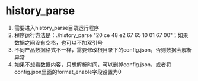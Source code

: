 # history_parse
1. 需要进入history_parse目录运行程序
2. 程序运行方法是：./history_parse "20 ce 48 e2 67 65 10 01 67 00"；如果数据之间没有空格，也可以不加双引号
3. 不同产品数据格式不一样，需要修改根目录下的config.json，否则数据会解析异常
4. 如果不想看数据内容，只想解析时间，可以删掉config.json，或者将config.json里面的format_enable字段设置为0
